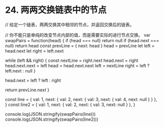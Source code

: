 # 24. 两两交换链表中的节点

// 给定一个链表，两两交换其中相邻的节点，并返回交换后的链表。

// 你不能只是单纯的改变节点内部的值，而是需要实际的进行节点交换。
var swapPairs = function(head) {
  if (head === null) return null
  if (head.next === null) return head
  const prevLine = { next: head }
  head = prevLine
  let left = head.next
  let right = left.next

  while (left && right) {
    const nextLine = right.next
    head.next = right
    head.next.next = left
    head = head.next.next
    left = nextLine
    right = left ? left.next : null
  }

  head.next = left ? left : right

  return prevLine.next
}

const line = {
  val: 1,
  next: { val: 2, next: { val: 3, next: { val: 4, next: null } } },
}
const line2 = {
  val: 1,
  next: { val: 2, next: { val: 3, next: null } },
}

console.log(JSON.stringify(swapPairs(line)))
console.log(JSON.stringify(swapPairs(line2)))
